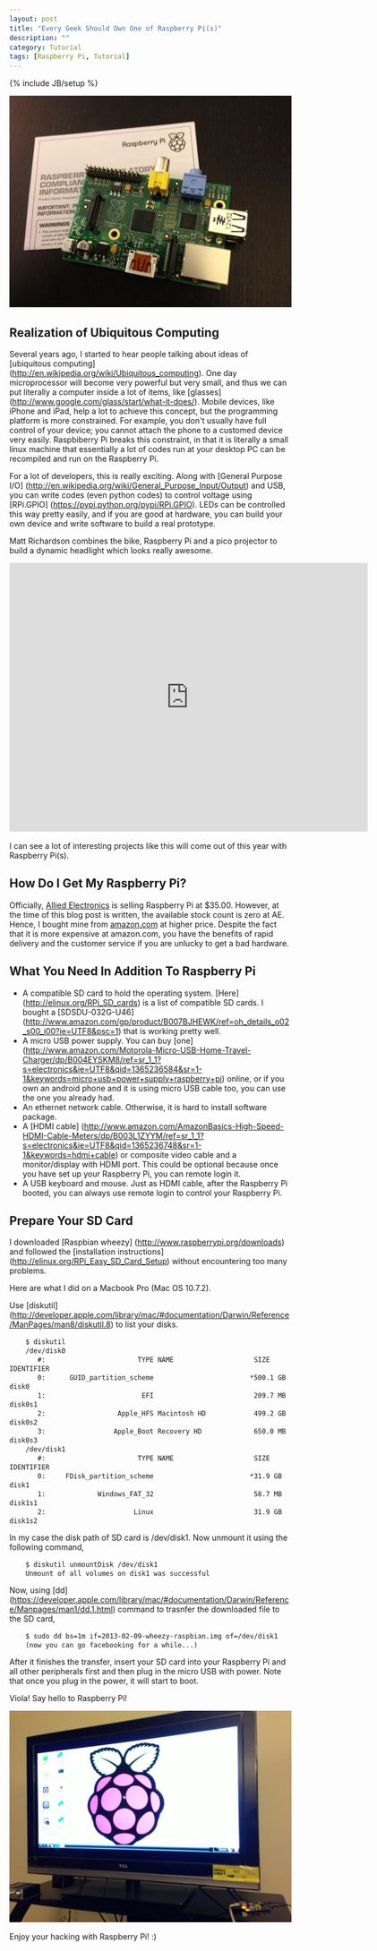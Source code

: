 ```yaml
---
layout: post
title: "Every Geek Should Own One of Raspberry Pi(s)"
description: ""
category: Tutorial
tags: [Raspberry Pi, Tutorial]
---
```

{% include JB/setup %}

![My Raspberry Pi](/assets/images/2013-04-06-raspberry_pi.jpg "Raspberry Pi")

## Realization of Ubiquitous Computing
Several years ago, I started to hear people talking about ideas of [ubiquitous computing] (http://en.wikipedia.org/wiki/Ubiquitous_computing). One day microprocessor will become very powerful but very small, and thus we can put literally a computer inside a lot of items, like [glasses] (http://www.google.com/glass/start/what-it-does/). Mobile devices, like iPhone and iPad, help a lot to achieve this concept, but the programming platform is more constrained. For example, you don't usually have full control of your device; you cannot attach the phone to a customed device very easily. Raspbiberry Pi breaks this constraint, in that it is literally a small linux machine that essentially a lot of codes run at your desktop PC can be recompiled and run on the Raspberry Pi.

For a lot of developers, this is really exciting. Along with [General Purpose I/O] (http://en.wikipedia.org/wiki/General_Purpose_Input/Output) and USB, you can write codes (even python codes) to control voltage using [RPi.GPIO] (https://pypi.python.org/pypi/RPi.GPIO). LEDs can be controlled this way pretty easily, and if you are good at hardware, you can build your own device and write software to build a real prototype.

Matt Richardson combines the bike, Raspberry Pi and a pico projector to build a dynamic headlight which looks really awesome.

<iframe width="640" height="480" src="http://www.youtube.com/embed/Nfk1-XMASrk"
        frameborder="0" allowfullscreen="allowfullscreen">  </iframe>

I can see a lot of interesting projects like this will come out of this year with Raspberry Pi(s).

## How Do I Get My Raspberry Pi?
Officially, [Allied Electronics](http://www.alliedelec.com/lp/120626raso/) is selling Raspberry Pi at $35.00. However, at the time of this blog post is written, the available stock count is zero at AE. Hence, I bought mine from [amazon.com](http://www.amazon.com/Raspberry-Pi-Model-Revision-512MB/dp/B009SQQF9C/ref=sr_1_1?ie=UTF8&qid=1365235257&sr=8-1&keywords=raspberry+pi) at higher price. Despite the fact that it is more expensive at amazon.com, you have the benefits of rapid delivery and the customer service if you are unlucky to get a bad hardware.

## What You Need In Addition To Raspberry Pi

 - A compatible SD card to hold the operating system. [Here] (http://elinux.org/RPi_SD_cards) is a list of compatible SD cards. I bought a [SDSDU-032G-U46] (http://www.amazon.com/gp/product/B007BJHEWK/ref=oh_details_o02_s00_i00?ie=UTF8&psc=1) that is working pretty well.
 - A micro USB power supply. You can buy [one] (http://www.amazon.com/Motorola-Micro-USB-Home-Travel-Charger/dp/B004EYSKM8/ref=sr_1_1?s=electronics&ie=UTF8&qid=1365236584&sr=1-1&keywords=micro+usb+power+supply+raspberry+pi) online, or if you own an android phone and it is using micro USB cable too, you can use the one you already had.
 - An ethernet network cable. Otherwise, it is hard to install software package.
 - A [HDMI cable] (http://www.amazon.com/AmazonBasics-High-Speed-HDMI-Cable-Meters/dp/B003L1ZYYM/ref=sr_1_1?s=electronics&ie=UTF8&qid=1365236748&sr=1-1&keywords=hdmi+cable) or composite video cable and a monitor/display with HDMI port. This could be optional because once you have set up your Raspberry Pi, you can remote login it.
 - A USB keyboard and mouse. Just as HDMI cable, after the Raspberry Pi booted, you can always use remote login to control your Raspberry Pi.

## Prepare Your SD Card

I downloaded [Raspbian wheezy] (http://www.raspberrypi.org/downloads) and followed the [installation instructions] (http://elinux.org/RPi_Easy_SD_Card_Setup) without encountering too many problems.

Here are what I did on a Macbook Pro (Mac OS 10.7.2).

Use [diskutil] (http://developer.apple.com/library/mac/#documentation/Darwin/Reference/ManPages/man8/diskutil.8) to list your disks.

		$ diskutil
		/dev/disk0
		   #:                       TYPE NAME                    SIZE       IDENTIFIER
		   0:      GUID_partition_scheme                        *500.1 GB   disk0
		   1:                        EFI                         209.7 MB   disk0s1
		   2:                  Apple_HFS Macintosh HD            499.2 GB   disk0s2
		   3:                 Apple_Boot Recovery HD             650.0 MB   disk0s3
		/dev/disk1
		   #:                       TYPE NAME                    SIZE       IDENTIFIER
		   0:     FDisk_partition_scheme                        *31.9 GB    disk1
		   1:             Windows_FAT_32                         58.7 MB    disk1s1
		   2:                      Linux                         31.9 GB    disk1s2

In my case the disk path of SD card is /dev/disk1. Now unmount it using the following command,

		$ diskutil unmountDisk /dev/disk1
		Unmount of all volumes on disk1 was successful

Now, using [dd] (https://developer.apple.com/library/mac/#documentation/Darwin/Reference/Manpages/man1/dd.1.html) command to trasnfer the downloaded file to the SD card,

		$ sudo dd bs=1m if=2013-02-09-wheezy-raspbian.img of=/dev/disk1
		(now you can go facebooking for a while...)

After it finishes the transfer, insert your SD card into your Raspberry Pi and all other peripherals first and then plug in the micro USB with power. Note that once you plug in the power, it will start to boot.

Viola! Say hello to Raspberry Pi!

![Raspberry Pi Desktop](/assets/images/2013-04-06-raspberry_desktop.jpg "Raspberry Pi Desktop")

Enjoy your hacking with Raspberry Pi! :)
